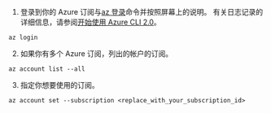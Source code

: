 1. 登录到你的 Azure 订阅与[az 登录](/cli/azure/#login)命令并按照屏幕上的说明。 有关日志记录的详细信息，请参阅[开始使用 Azure CLI 2.0](/cli/azure/get-started-with-azure-cli)。

  ```azurecli
  az login
  ```
2. 如果你有多个 Azure 订阅，列出的帐户的订阅。

  ```azurecli
  az account list --all
  ```
3. 指定你想要使用的订阅。

  ```azurecli
  az account set --subscription <replace_with_your_subscription_id>
  ```